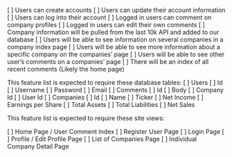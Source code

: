 [ ]	Users can create accounts
[ ]	Users can update their account information
[ ]	Users can log into their account
[ ]	Logged in users can comment on company profiles
[ ]	Logged in users can edit their own comments
[ ]	Company information will be pulled from the last 10k API and added to our database
[ ]	Users will be able to see information on several companies in a company index page
[ ]	Users will be able to see more information about a specific company on the companies’ page
[ ]	Users will be able to see other user’s comments on a companies’ page
[ ]	There will be an index of all recent comments (Likely the home page)

This feature list is expected to require these database tables:
[ ] Users
[ ] Id
[ ] Username
[ ] Password
[ ] Email
[ ] Comments
[ ] Id
[ ] Body
[ ] Company Id
[ ] User Id
[ ] Companies
[ ] Id
[ ] Name
[ ] Ticker
[ ] Net Income
[ ] Earnings per Share
[ ] Total Assets
[ ] Total Liabilities
[ ] Net Sales

This feature list is expected to require these site views:

[ ] Home Page / User Comment Index
[ ] Register User Page
[ ] Login Page
[ ] Profile / Edit Profile Page
[ ] List of Companies Page
[ ] Individual Company Detail Page
